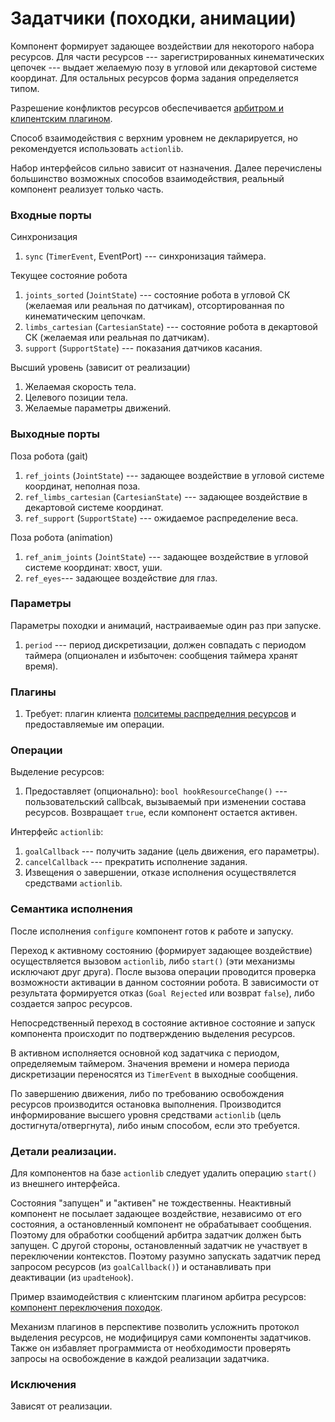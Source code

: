 Задатчики (походки, анимации)
=============================

Компонент формирует задающее воздействии для некоторого набора ресурсов.
Для части ресурсов --- зарегистрированных кинематических цепочек --- выдает желаемую позу в угловой или декартовой системе координат.
Для остальных ресурсов форма задания определяется типом.

Разрешение конфликтов ресурсов обеспечивается [арбитром и клипентским плагином](components-resource-control).

Способ взаимодействия с верхним уровнем не декларируется, но рекомендуется использовать `actionlib`.

Набор интерфейсов сильно зависит от назначения. Далее перечислены большинство возможных способов взаимодействия,
реальный компонент реализует только часть.

### Входные порты

Синхронизация

1. `sync` (`TimerEvent`, EventPort) --- синхронизация таймера.

Текущее состояние робота

1. `joints_sorted` (`JointState`) --- состояние робота в угловой СК (желаемая или реальная по датчикам), отсортированная по кинематическим цепочкам.
1. `limbs_cartesian` (`CartesianState`) --- состояние робота в декартовой СК (желаемая или реальная по датчикам).
1. `support` (`SupportState`) --- показания датчиков касания.

Высший уровень (зависит от реализации)

1. Желаемая скорость тела.
1. Целевого позиции тела.
1. Желаемые параметры движений.

### Выходные порты

Поза робота (gait)

1. `ref_joints` (`JointState`) --- задающее воздействие в угловой системе координат, неполная поза.
1. `ref_limbs_cartesian` (`CartesianState`) --- задающее воздействие в декартовой системе координат.
1. `ref_support` (`SupportState`) --- ожидаемое распределение веса.

Поза робота (animation)

1. `ref_anim_joints` (`JointState`) --- задающее воздействие в угловой системе координат: хвост, уши.
1. `ref_eyes`--- задающее воздействие для глаз.


### Параметры

Параметры походки и анимаций, настраиваемые один раз при запуске.

1. `period` --- период дискретизации, должен совпадать с периодом таймера (опционален и избыточен: сообщения таймера хранят время).


### Плагины

1. Требует: плагин клиента [полситемы распределния ресурсов](components-resource-control) и предоставляемые им операции.

### Операции

Выделение ресурсов:

1. Предоставляет (опционально): `bool hookResourceChange()` --- пользовательский callbcak, вызываемый при изменении состава ресурсов. 
    Возвращает `true`, если компонент остается активен. 

Интерфейс `actionlib`:

1. `goalCallback` ---  получить задание (цель движения, его параметры).
1. `cancelCallback` ---  прекратить исполнение задания.
2. Извещения о завершении, отказе исполнения осуществялется средствами `actionlib`.

### Семантика исполнения

После исполнения `configure` компонент готов к работе и запуску.

Переход к активному состоянию (формирует задающее воздействие) осуществляется вызовом `actionlib`, либо `start()` (эти механизмы исключают друг друга).
После вызова операции проводится проверка возможности активации в данном состоянии робота. 
В зависимости от результата формируется отказ (`Goal Rejected` или возврат `false`), либо создается запрос ресурсов.

Непосредственный переход в состояние активное состояние и запуск компонента происходит по подтверждению выделения ресурсов.

В активном исполняется основной код задатчика с периодом, определяемым таймером.
Значения времени и номера периода дискретизации переносятся из `TimerEvent` в выходные сообщения.

По завершению движения, либо по требованию освобождения ресурсов производится остановка выполнения.
Производится информирование высшего уровня средствами `actionlib` (цель достигнута/отвергнута), либо иным способом, если это требуется.

### Детали реализации.

Для компонентов на базе `actionlib` следует удалить операцию `start()` из внешнего интерфейса.

Состояния "запущен" и "активен" не тождественны. Неактивный компонент не посылает задающее воздействие,
независимо от его состояния, а остановленный компонент не обрабатывает сообщения.
Поэтому для обработки сообщений арбитра задатчик должен быть запущен. 
С другой стороны, остановленный задатчик не участвует в переключении контекстов.
Поэтому разумно запускать задатчик перед запросом ресурсов (из `goalCallback()`) и останавливать при деактивации (из `upadteHook`).

Пример взаимодействия с клиентским плагином арбитра ресурсов: [компонент переключения походок](componentes-resource-control).

Механизм плагинов в перспективе позволить усложнить протокол выделения ресурсов, не модифицируя сами компоненты задатчиков.
Также он избавляет программиста от необходимости проверять запросы на освобождение в каждой реализации задатчика.

### Исключения

Зависят от реализации.



